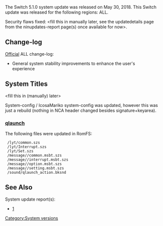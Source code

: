 The Switch 5.1.0 system update was released on May 30, 2018. This Switch
update was released for the following regions: ALL.

Security flaws fixed: \<fill this in manually later, see the
updatedetails page from the ninupdates-report page(s) once available for
now\>.

## Change-log

[Official](http://en-americas-support.nintendo.com/app/answers/detail/a_id/22525/p/897)
ALL change-log:

  - General system stability improvements to enhance the user's
    experience

## System Titles

\<fill this in (manually) later\>

System-config / IcosaMariko system-config was updated, however this was
just a rebuild (nothing in NCA header changed besides
signature+keyarea).

### [qlaunch](Qlaunch.md "wikilink")

The following files were updated in RomFS:

` /lyt/common.szs`  
` /lyt/Interrupt.szs`  
` /lyt/Set.szs`  
` /message/`<regionlanguage-dirname>`/common.msbt.szs`  
` /message/`<regionlanguage-dirname>`/interrupt.msbt.szs`  
` /message/`<regionlanguage-dirname>`/option.msbt.szs`  
` /message/`<regionlanguage-dirname>`/setting.msbt.szs`  
` /sound/qlaunch_action.bksnd`

## See Also

System update
    report(s):

  - [1](https://yls8.mtheall.com/ninupdates/reports.php?date=05-30-18_08-05-10&sys=hac)

[Category:System versions](Category:System_versions "wikilink")
